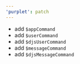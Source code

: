 ```yaml
---
'purplet': patch
---
```


- add `$appCommand`
- add `$userCommand`
- add `$djsUserCommand`
- add `$messageCommand`
- add `$djsMessageCommand`
